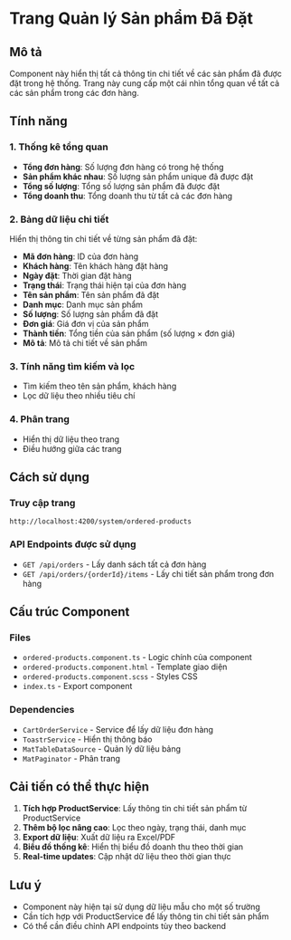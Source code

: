 # Trang Quản lý Sản phẩm Đã Đặt

## Mô tả
Component này hiển thị tất cả thông tin chi tiết về các sản phẩm đã được đặt trong hệ thống. Trang này cung cấp một cái nhìn tổng quan về tất cả các sản phẩm trong các đơn hàng.

## Tính năng

### 1. Thống kê tổng quan
- **Tổng đơn hàng**: Số lượng đơn hàng có trong hệ thống
- **Sản phẩm khác nhau**: Số lượng sản phẩm unique đã được đặt
- **Tổng số lượng**: Tổng số lượng sản phẩm đã được đặt
- **Tổng doanh thu**: Tổng doanh thu từ tất cả các đơn hàng

### 2. Bảng dữ liệu chi tiết
Hiển thị thông tin chi tiết về từng sản phẩm đã đặt:
- **Mã đơn hàng**: ID của đơn hàng
- **Khách hàng**: Tên khách hàng đặt hàng
- **Ngày đặt**: Thời gian đặt hàng
- **Trạng thái**: Trạng thái hiện tại của đơn hàng
- **Tên sản phẩm**: Tên sản phẩm đã đặt
- **Danh mục**: Danh mục sản phẩm
- **Số lượng**: Số lượng sản phẩm đã đặt
- **Đơn giá**: Giá đơn vị của sản phẩm
- **Thành tiền**: Tổng tiền của sản phẩm (số lượng × đơn giá)
- **Mô tả**: Mô tả chi tiết về sản phẩm

### 3. Tính năng tìm kiếm và lọc
- Tìm kiếm theo tên sản phẩm, khách hàng
- Lọc dữ liệu theo nhiều tiêu chí

### 4. Phân trang
- Hiển thị dữ liệu theo trang
- Điều hướng giữa các trang

## Cách sử dụng

### Truy cập trang
```
http://localhost:4200/system/ordered-products
```

### API Endpoints được sử dụng
- `GET /api/orders` - Lấy danh sách tất cả đơn hàng
- `GET /api/orders/{orderId}/items` - Lấy chi tiết sản phẩm trong đơn hàng

## Cấu trúc Component

### Files
- `ordered-products.component.ts` - Logic chính của component
- `ordered-products.component.html` - Template giao diện
- `ordered-products.component.scss` - Styles CSS
- `index.ts` - Export component

### Dependencies
- `CartOrderService` - Service để lấy dữ liệu đơn hàng
- `ToastrService` - Hiển thị thông báo
- `MatTableDataSource` - Quản lý dữ liệu bảng
- `MatPaginator` - Phân trang

## Cải tiến có thể thực hiện

1. **Tích hợp ProductService**: Lấy thông tin chi tiết sản phẩm từ ProductService
2. **Thêm bộ lọc nâng cao**: Lọc theo ngày, trạng thái, danh mục
3. **Export dữ liệu**: Xuất dữ liệu ra Excel/PDF
4. **Biểu đồ thống kê**: Hiển thị biểu đồ doanh thu theo thời gian
5. **Real-time updates**: Cập nhật dữ liệu theo thời gian thực

## Lưu ý
- Component này hiện tại sử dụng dữ liệu mẫu cho một số trường
- Cần tích hợp với ProductService để lấy thông tin chi tiết sản phẩm
- Có thể cần điều chỉnh API endpoints tùy theo backend 

